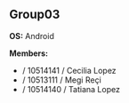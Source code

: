 Group03
---

__OS:__ Android

__Members:__
 - <Matricola> / 10514141 / Cecilia Lopez
 - <Matricola> / 10513111 / Megi Reçi
 - <Matricola> / 10514140 / Tatiana Lopez